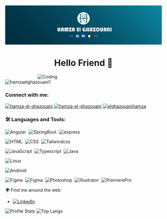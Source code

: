 [![MasterHead](Banner-Linkedin-01.png)](https://github.com/Hamzaelghazouani1)
<h1 align="center">Hello Friend 👋</h1>
<img align="right" alt="Coding" width="400" src="https://i.pinimg.com/originals/2a/53/65/2a53651a35816f499270d8275fd5318f.gif">


<p align="left"> <img src="https://komarev.com/ghpvc/?username=hamzaelghazouani1&label=Profile%20views&color=0e75b6&style=flat" alt="hamzaelghazouani1" /> </p>

<h3 align="left">Connect with me:</h3>
<p align="left">
<a href="https://linkedin.com/in/hamza-el-ghazouani" target="blank"><img align="center" src="https://raw.githubusercontent.com/rahuldkjain/github-profile-readme-generator/master/src/images/icons/Social/linked-in-alt.svg" alt="hamza-el-ghazouani" height="30" width="40" /></a>
  <a href="https://www.behance.net/hamzaehgha" target="blank"><img align="center" src="https://raw.githubusercontent.com/rahuldkjain/github-profile-readme-generator/master/src/images/icons/Social/behance.svg" alt="hamza-el-ghazouani" height="30" width="40" /></a>
  <a href="https://www.hackerrank.com/elghazouanihamza" target="_blank"><img align="center" src="https://raw.githubusercontent.com/rahuldkjain/github-profile-readme-generator/master/src/images/icons/Social/hackerrank.svg" alt="elghazouanihamza" height="30" width="40" /></a>
</p>

<h3 align="left"> 🛠  Languages and Tools:</h3>

![Angular](https://img.shields.io/badge/Angular-05122A?style=flat&logo=Angular&logoColor=red)&nbsp;
![SpringBoot](https://img.shields.io/badge/Spring-boot-05122A?style=flat&logo=Spring-boot&logoColor=green)&nbsp;
![express](https://img.shields.io/badge/Express.Js-05122A?style=flat&logo=express&logoColor=#000000)&nbsp;

![HTML](https://img.shields.io/badge/-HTML-05122A?style=flat&logo=HTML5)&nbsp;
![CSS](https://img.shields.io/badge/-CSS-05122A?style=flat&logo=CSS3&logoColor=1572B6)&nbsp;
![Tailwindcss](https://img.shields.io/badge/Tailwindcss-121212?style=flat&logo=tailwindcss&logoColor=blue)&nbsp;


![JavaScript](https://img.shields.io/badge/-JavaScript-05122A?style=flat&logo=javascript)&nbsp;
![Typescript](https://img.shields.io/badge/-TypeScript-05122A?style=flat&logo=typescript)&nbsp;
![Java](https://img.shields.io/badge/-Java-05122A?style=flat&logo=java)&nbsp;


![Linux](https://img.shields.io/badge/-Linux-05122A?style=flat&logo=linux)&nbsp;


![Android](https://img.shields.io/badge/-Android-05122A?style=flat&logo=android)&nbsp;

![Figma](https://img.shields.io/badge/-Figma-05122A?style=figma&logo=figma)&nbsp;
![Figma](https://img.shields.io/badge/-Xd-05122A?style=xd&logo=xd)&nbsp;
![Photoshop](https://img.shields.io/badge/-Photoshop-05122A?style=photoshop&logo=photoshop)&nbsp;
![Illustrator](https://img.shields.io/badge/-Illustrator-05122A?style=illustrator&logo=illustrator)&nbsp;
![PremierePro](https://img.shields.io/badge/-PremierePro-05122A?style=PremierePro&logo=PremierePro)&nbsp;

  🌍 Find me around the web 
- [![LinkedIn](https://img.shields.io/badge/LinkedIn-0077B5?style=for-the-badge&logo=linkedin&logoColor=white)](https://www.linkedin.com/in/hamza-el-ghazouani)

<p align="center">
  
![Profile Stats](https://github-readme-stats.vercel.app/api?username=Hamzaelghazouani1&show_icons=true)
![Top Langs](https://github-readme-stats.vercel.app/api/top-langs/?username=Hamzaelghazouani1&layout=compact) 

</p>
